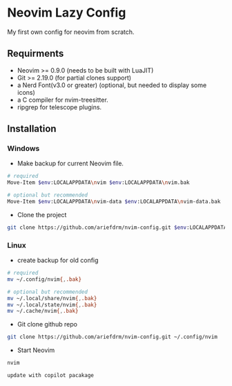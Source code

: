 # Neovim Lazy Config

My first own config for neovim from scratch.

## Requirments

- Neovim >= 0.9.0 (needs to be built with LuaJIT)
- Git >= 2.19.0 (for partial clones support)
- a Nerd Font(v3.0 or greater) (optional, but needed to display some icons)
- a C compiler for nvim-treesitter.
- ripgrep for telescope plugins.

## Installation

### Windows

- Make backup for current Neovim file.

```bash
# required
Move-Item $env:LOCALAPPDATA\nvim $env:LOCALAPPDATA\nvim.bak

# optional but recommended
Move-Item $env:LOCALAPPDATA\nvim-data $env:LOCALAPPDATA\nvim-data.bak
```

- Clone the project

```bash
git clone https://github.com/ariefdrm/nvim-config.git $env:LOCALAPPDATA\nvim
```

### Linux

- create backup for old config

```bash
# required
mv ~/.config/nvim{,.bak}

# optional but recommended
mv ~/.local/share/nvim{,.bak}
mv ~/.local/state/nvim{,.bak}
mv ~/.cache/nvim{,.bak}
```

- Git clone github repo

```bash
git clone https://github.com/ariefdrm/nvim-config.git ~/.config/nvim
```

- Start Neovim

```bash
nvim
```




```bash
update with copilot pacakage
```
